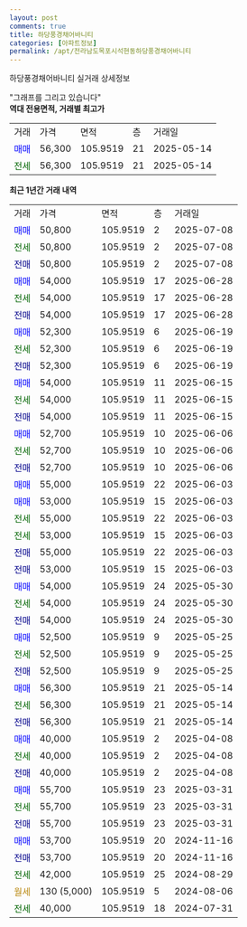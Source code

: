 ```yaml
---
layout: post
comments: true
title: 하당풍경채어바니티
categories: [아파트정보]
permalink: /apt/전라남도목포시석현동하당풍경채어바니티
---
```


하당풍경채어바니티 실거래 상세정보

<script type="text/javascript">
  google.charts.load('current', {'packages':['line', 'corechart']});
  google.charts.setOnLoadCallback(drawChart);

  function drawChart() {
    var data = new google.visualization.DataTable();
    data.addColumn('date', '거래일');
    data.addColumn('number', "매매");
    data.addColumn('number', "전세");
    data.addColumn('number', "전매");

    data.addRows([[new Date(Date.parse("2025-07-08")), 50800, null, null], [new Date(Date.parse("2025-07-08")), null, 50800, null], [new Date(Date.parse("2025-07-08")), null, null, 50800], [new Date(Date.parse("2025-06-28")), 54000, null, null], [new Date(Date.parse("2025-06-28")), null, 54000, null], [new Date(Date.parse("2025-06-28")), null, null, 54000], [new Date(Date.parse("2025-06-19")), 52300, null, null], [new Date(Date.parse("2025-06-19")), null, 52300, null], [new Date(Date.parse("2025-06-19")), null, null, 52300], [new Date(Date.parse("2025-06-15")), 54000, null, null], [new Date(Date.parse("2025-06-15")), null, 54000, null], [new Date(Date.parse("2025-06-15")), null, null, 54000], [new Date(Date.parse("2025-06-06")), 52700, null, null], [new Date(Date.parse("2025-06-06")), null, 52700, null], [new Date(Date.parse("2025-06-06")), null, null, 52700], [new Date(Date.parse("2025-06-03")), 55000, null, null], [new Date(Date.parse("2025-06-03")), 53000, null, null], [new Date(Date.parse("2025-06-03")), null, 55000, null], [new Date(Date.parse("2025-06-03")), null, 53000, null], [new Date(Date.parse("2025-06-03")), null, null, 55000], [new Date(Date.parse("2025-06-03")), null, null, 53000], [new Date(Date.parse("2025-05-30")), 54000, null, null], [new Date(Date.parse("2025-05-30")), null, 54000, null], [new Date(Date.parse("2025-05-30")), null, null, 54000], [new Date(Date.parse("2025-05-25")), 52500, null, null], [new Date(Date.parse("2025-05-25")), null, 52500, null], [new Date(Date.parse("2025-05-25")), null, null, 52500], [new Date(Date.parse("2025-05-14")), 56300, null, null], [new Date(Date.parse("2025-05-14")), null, 56300, null], [new Date(Date.parse("2025-05-14")), null, null, 56300], [new Date(Date.parse("2025-04-08")), 40000, null, null], [new Date(Date.parse("2025-04-08")), null, 40000, null], [new Date(Date.parse("2025-04-08")), null, null, 40000], [new Date(Date.parse("2025-03-31")), 55700, null, null], [new Date(Date.parse("2025-03-31")), null, 55700, null], [new Date(Date.parse("2025-03-31")), null, null, 55700], [new Date(Date.parse("2024-11-16")), 53700, null, null], [new Date(Date.parse("2024-11-16")), null, null, 53700], [new Date(Date.parse("2024-08-29")), null, 42000, null], [new Date(Date.parse("2024-08-06")), null, null, null], [new Date(Date.parse("2024-07-31")), null, 40000, null]]);

    var options = {
      hAxis: {
        format: 'yyyy/MM/dd'
      },    
      lineWidth: 0,
      pointsVisible: true,    
      title: '최근 1년간 유형별 실거래가 분포',
      legend: { position: 'bottom' }
    };

    var formatter = new google.visualization.NumberFormat({pattern:'###,###'} );
    formatter.format(data, 1);
    formatter.format(data, 2);
    
    setTimeout(function() {
        var chart = new google.visualization.LineChart(document.getElementById('columnchart_material'));
        chart.draw(data, (options));
        document.getElementById('loading').style.display = 'none';
    }, 200);
  }
</script>


<div id="loading" style="z-index:20; display: block; margin-left: 0px">"그래프를 그리고 있습니다"</div>
<div id="columnchart_material" style="width: 95%; margin-left: 0px; display: block"></div>
<!-- contents start -->
<b>역대 전용면적, 거래별 최고가</b>
<table class="sortable">
    <tr>
      <td>거래</td>
      <td>가격</td>
      <td>면적</td>
      <td>층</td>
      <td>거래일</td>
    </tr>
        <tr>
          <td><a style="color: blue">매매</a></td>
          <td>56,300</td>
          <td>105.9519</td>
          <td>21</td>
          <td>2025-05-14</td>
        </tr>        
        <tr>
              <td><a style="color: darkgreen">전세</a></td>
              <td>56,300</td>
              <td>105.9519</td>
              <td>21</td>
              <td>2025-05-14</td>
            </tr>        
    
</table>

<b>최근 1년간 거래 내역</b>

<table class="sortable">
    <tr>
      <td>거래</td>
      <td>가격</td>
      <td>면적</td>
      <td>층</td>
      <td>거래일</td>
    </tr>
    <tr>
      <td><a style="color: blue">매매</a></td>
      <td>50,800</td>
      <td>105.9519</td>
      <td>2</td>
      <td>2025-07-08</td>
    </tr>          <tr>
      <td><a style="color: darkgreen">전세</a></td>
      <td>50,800</td>
      <td>105.9519</td>
      <td>2</td>
      <td>2025-07-08</td>
    </tr>          <tr>
      <td><a style="color: darkblue">전매</a></td>
      <td>50,800</td>
      <td>105.9519</td>
      <td>2</td>
      <td>2025-07-08</td>
    </tr>          <tr>
      <td><a style="color: blue">매매</a></td>
      <td>54,000</td>
      <td>105.9519</td>
      <td>17</td>
      <td>2025-06-28</td>
    </tr>          <tr>
      <td><a style="color: darkgreen">전세</a></td>
      <td>54,000</td>
      <td>105.9519</td>
      <td>17</td>
      <td>2025-06-28</td>
    </tr>          <tr>
      <td><a style="color: darkblue">전매</a></td>
      <td>54,000</td>
      <td>105.9519</td>
      <td>17</td>
      <td>2025-06-28</td>
    </tr>          <tr>
      <td><a style="color: blue">매매</a></td>
      <td>52,300</td>
      <td>105.9519</td>
      <td>6</td>
      <td>2025-06-19</td>
    </tr>          <tr>
      <td><a style="color: darkgreen">전세</a></td>
      <td>52,300</td>
      <td>105.9519</td>
      <td>6</td>
      <td>2025-06-19</td>
    </tr>          <tr>
      <td><a style="color: darkblue">전매</a></td>
      <td>52,300</td>
      <td>105.9519</td>
      <td>6</td>
      <td>2025-06-19</td>
    </tr>          <tr>
      <td><a style="color: blue">매매</a></td>
      <td>54,000</td>
      <td>105.9519</td>
      <td>11</td>
      <td>2025-06-15</td>
    </tr>          <tr>
      <td><a style="color: darkgreen">전세</a></td>
      <td>54,000</td>
      <td>105.9519</td>
      <td>11</td>
      <td>2025-06-15</td>
    </tr>          <tr>
      <td><a style="color: darkblue">전매</a></td>
      <td>54,000</td>
      <td>105.9519</td>
      <td>11</td>
      <td>2025-06-15</td>
    </tr>          <tr>
      <td><a style="color: blue">매매</a></td>
      <td>52,700</td>
      <td>105.9519</td>
      <td>10</td>
      <td>2025-06-06</td>
    </tr>          <tr>
      <td><a style="color: darkgreen">전세</a></td>
      <td>52,700</td>
      <td>105.9519</td>
      <td>10</td>
      <td>2025-06-06</td>
    </tr>          <tr>
      <td><a style="color: darkblue">전매</a></td>
      <td>52,700</td>
      <td>105.9519</td>
      <td>10</td>
      <td>2025-06-06</td>
    </tr>          <tr>
      <td><a style="color: blue">매매</a></td>
      <td>55,000</td>
      <td>105.9519</td>
      <td>22</td>
      <td>2025-06-03</td>
    </tr>          <tr>
      <td><a style="color: blue">매매</a></td>
      <td>53,000</td>
      <td>105.9519</td>
      <td>15</td>
      <td>2025-06-03</td>
    </tr>          <tr>
      <td><a style="color: darkgreen">전세</a></td>
      <td>55,000</td>
      <td>105.9519</td>
      <td>22</td>
      <td>2025-06-03</td>
    </tr>          <tr>
      <td><a style="color: darkgreen">전세</a></td>
      <td>53,000</td>
      <td>105.9519</td>
      <td>15</td>
      <td>2025-06-03</td>
    </tr>          <tr>
      <td><a style="color: darkblue">전매</a></td>
      <td>55,000</td>
      <td>105.9519</td>
      <td>22</td>
      <td>2025-06-03</td>
    </tr>          <tr>
      <td><a style="color: darkblue">전매</a></td>
      <td>53,000</td>
      <td>105.9519</td>
      <td>15</td>
      <td>2025-06-03</td>
    </tr>          <tr>
      <td><a style="color: blue">매매</a></td>
      <td>54,000</td>
      <td>105.9519</td>
      <td>24</td>
      <td>2025-05-30</td>
    </tr>          <tr>
      <td><a style="color: darkgreen">전세</a></td>
      <td>54,000</td>
      <td>105.9519</td>
      <td>24</td>
      <td>2025-05-30</td>
    </tr>          <tr>
      <td><a style="color: darkblue">전매</a></td>
      <td>54,000</td>
      <td>105.9519</td>
      <td>24</td>
      <td>2025-05-30</td>
    </tr>          <tr>
      <td><a style="color: blue">매매</a></td>
      <td>52,500</td>
      <td>105.9519</td>
      <td>9</td>
      <td>2025-05-25</td>
    </tr>          <tr>
      <td><a style="color: darkgreen">전세</a></td>
      <td>52,500</td>
      <td>105.9519</td>
      <td>9</td>
      <td>2025-05-25</td>
    </tr>          <tr>
      <td><a style="color: darkblue">전매</a></td>
      <td>52,500</td>
      <td>105.9519</td>
      <td>9</td>
      <td>2025-05-25</td>
    </tr>          <tr>
      <td><a style="color: blue">매매</a></td>
      <td>56,300</td>
      <td>105.9519</td>
      <td>21</td>
      <td>2025-05-14</td>
    </tr>          <tr>
      <td><a style="color: darkgreen">전세</a></td>
      <td>56,300</td>
      <td>105.9519</td>
      <td>21</td>
      <td>2025-05-14</td>
    </tr>          <tr>
      <td><a style="color: darkblue">전매</a></td>
      <td>56,300</td>
      <td>105.9519</td>
      <td>21</td>
      <td>2025-05-14</td>
    </tr>          <tr>
      <td><a style="color: blue">매매</a></td>
      <td>40,000</td>
      <td>105.9519</td>
      <td>2</td>
      <td>2025-04-08</td>
    </tr>          <tr>
      <td><a style="color: darkgreen">전세</a></td>
      <td>40,000</td>
      <td>105.9519</td>
      <td>2</td>
      <td>2025-04-08</td>
    </tr>          <tr>
      <td><a style="color: darkblue">전매</a></td>
      <td>40,000</td>
      <td>105.9519</td>
      <td>2</td>
      <td>2025-04-08</td>
    </tr>          <tr>
      <td><a style="color: blue">매매</a></td>
      <td>55,700</td>
      <td>105.9519</td>
      <td>23</td>
      <td>2025-03-31</td>
    </tr>          <tr>
      <td><a style="color: darkgreen">전세</a></td>
      <td>55,700</td>
      <td>105.9519</td>
      <td>23</td>
      <td>2025-03-31</td>
    </tr>          <tr>
      <td><a style="color: darkblue">전매</a></td>
      <td>55,700</td>
      <td>105.9519</td>
      <td>23</td>
      <td>2025-03-31</td>
    </tr>          <tr>
      <td><a style="color: blue">매매</a></td>
      <td>53,700</td>
      <td>105.9519</td>
      <td>20</td>
      <td>2024-11-16</td>
    </tr>          <tr>
      <td><a style="color: darkblue">전매</a></td>
      <td>53,700</td>
      <td>105.9519</td>
      <td>20</td>
      <td>2024-11-16</td>
    </tr>          <tr>
      <td><a style="color: darkgreen">전세</a></td>
      <td>42,000</td>
      <td>105.9519</td>
      <td>25</td>
      <td>2024-08-29</td>
    </tr>          <tr>
      <td><a style="color: darkgoldenrod">월세</a></td>
      <td>130 (5,000)</td>
      <td>105.9519</td>
      <td>5</td>
      <td>2024-08-06</td>
    </tr>          <tr>
      <td><a style="color: darkgreen">전세</a></td>
      <td>40,000</td>
      <td>105.9519</td>
      <td>18</td>
      <td>2024-07-31</td>
    </tr>      </table>
<!-- contents end -->    

